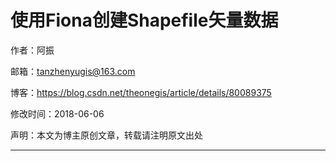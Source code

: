 # 使用Fiona创建Shapefile矢量数据

作者：阿振

邮箱：tanzhenyugis@163.com

博客：<https://blog.csdn.net/theonegis/article/details/80089375>

修改时间：2018-06-06

声明：本文为博主原创文章，转载请注明原文出处

---

